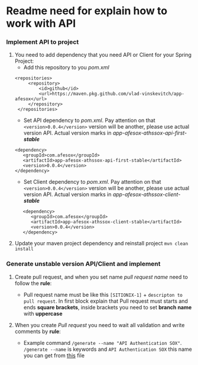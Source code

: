 # Readme need for explain how to work with API

### Implement API to project

1. You need to add dependency that you need API or Client for your Spring Project:
    - Add this repository to you *pom.xml*
   ```
   <repositories>
        <repository>
            <id>github</id>
            <url>https://maven.pkg.github.com/vlad-vinskevitch/app-afesox</url>
        </repository>
    </repositories>
    ```
   - Set API dependency to *pom.xml*. Pay attention on that ```<version>0.0.4</version>``` version will be another, please use actual version API. Actual version marks  in *app-afesox-athssox-api-first-__stable__*
   ```
   <dependency>
      <groupId>com.afesox</groupId>
      <artifactId>app-afesox-athssox-api-first-stable</artifactId>
      <version>0.0.4</version>
   </dependency>
   ```
   - Set Client dependency to *pom.xml*. Pay attention on that  ```<version>0.0.4</version>``` version will be another, please use actual version API. Actual version marks  in *app-afesox-athssox-client-__stable__*
   ```
      <dependency>
         <groupId>com.afesox</groupId>
         <artifactId>app-afesox-athssox-client-stable</artifactId>
         <version>0.0.4</version>
      </dependency>
   ```
2. Update your maven project dependency and reinstall project ```mvn clean install```

### Generate unstable version API/Client and implement

1. Create pull request, and when you set name *pull request name* need to follow the **rule**:
   - Pull request name must be like this ```[SITIONIX-1]``` + ```descripton to pull request```. In first block explain that Pull request must starts and ends **square brackets**, inside brackets you need to set **branch name** with **uppercase**

2. When you create *Pull request* you need to wait all validation and write comments by **rule**:
   - Example command ```/generate --name "API Authentication SOX"```. ```/generate --name``` is keywords and ```API Authentication SOX``` this name you can get from [this](https://github.com/vlad-vinskevitch/app-afesox/blob/develop/apis/metadata.yml) file 














